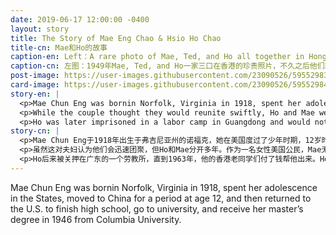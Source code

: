 ```yaml
---
date: 2019-06-17 12:00:00 -0400
layout: story
title: The Story of Mae Eng Chao & Hsio Ho Chao
title-cn: Mae和Ho的故事
caption-en: Left：A rare photo of Mae, Ted, and Ho all together in Hong Kong, 1949, shortly before their separation; Right：a letter from Ho<br>to Mae, September 26, 1952. Courtesy of Ted Chao, Museum of Chinese in America (MOCA) Collection
caption-cn: 左图：1949年Mae, Ted, and Ho一家三口在香港的珍贵照片，不久之后他们就分开了；右图：1952年9月26日，Ho写给<br>Mae的一封信。Ted Chao捐赠，美国华人博物馆（MOCA）馆藏
post-image: https://user-images.githubusercontent.com/23090526/59552983-8903c680-8f5c-11e9-8b32-76af5d6248f6.jpg
card-image: https://user-images.githubusercontent.com/23090526/59552984-8a34f380-8f5c-11e9-906c-d7fd2fe2b538.jpg
story-en: |
  <p>Mae Chun Eng was bornin Norfolk, Virginia in 1918, spent her adolescence in the States, moved to China for a period at age 12, and then returned to the U.S. to finish high school, go to university, and receive her master’s degree in 1946 from Columbia University. While at Columbia, she was an active member in the Chinese Students Association and met Hsio Ho Chao (b. 1913, Zhejiang, China), who showed up to a meeting one day looking for a free meal. The two were married in Shanghai and had a son, Ted, the next year. In 1949, Mae and their son moved to Virginia.</p>
  <p>While the couple thought they would reunite swiftly, Ho and Mae were separated for many years. As a female U.S. citizen, Mae was unable to sponsor her husband in the States, and the rapid and uncertain change in China and Ho&#39;s shipping career following the Communist takeover made it difficult for her to return to China. Throughout their separation, Ho and Mae sent letters and photographs back and forth as often as every few days. Son Ted Chao donated a selection of letters handwritten by Ho to Mae from 1951 to 1952. The open tenderness of his words and the depth of his reflections on war stand out in their correspondences. His unwavering desire for their reunion, his pride in their son, and his hatred of the corrupt greed that spawns war are themes throughout.</p>
  <p>Ho was later imprisoned in a labor camp in Guangdong and would not escape until 1963, when his old Hong Kong classmates paid for his way out. Ho spent the first three nights of his escape traveling down the Pearl River, hiding among rocks during the day to avoid British guards. While he weighed a healthy 170 pounds the last time Mae saw him, Ho escaped China weighing a mere 100 pounds. Mae and Ho reunited permanently in 1964 when Ted was 17 and lived in Georgia for the next twenty years before settling in New Jersey in 1986.</p>
story-cn: |
  <p>Mae Chun Eng于1918年出生于弗吉尼亚州的诺福克，她在美国度过了少年时期，12岁时移居中国一段时间，然后回到美国完成高中学业，上大学，并于1946年在哥伦比亚大学获得硕士学位。在哥伦比亚大学期间，她是中国学生会的积极成员，并在这里遇见了Hsio Ho Chao（生于1913年，中国浙江），那天他出席了一个会议，去蹭免费餐。他们两个在上海结了婚，第二年有一个儿子特德。1949年，梅（Mae）和他们的儿子搬到了弗吉尼亚州。</p>
  <p>虽然这对夫妇认为他们会迅速团聚，但Ho和Mae分开多年。作为一名女性美国公民，Mae无法在美国为她的丈夫申请美国签证，而且在共产党执政之后中国的迅速而不确定的变化以及Ho的航运事业使她很难回到中国。在他们分开的过程中，Ho和Mae每隔几天就来回发送信件和照片。他们的儿子Ted Chao捐赠了一些1951年至1952年期间Ho给Mae写的信。他文字中开放的温柔和他对战争的反思之深在他们的通信中尤为突出。他对团聚的坚定不移的渴望，他对儿子的骄傲，以及对引起战争的腐败贪婪的仇恨都是贯穿始终的主题。</p>
  <p>Ho后来被关押在广东的一个劳教所，直到1963年，他的香港老同学们付了钱帮他出来。Ho逃离的最初三晚沿着珠江而下，白天躲在岩石中避开英国卫兵。在Mae最后一次见到他的时候，他还有着170磅的健康体重，而他逃离中国的时候仅有100磅。Mae和Ho在1964年永久性地团聚了，当时Ted 已经17岁，他们在乔治亚居住了20年，然后在1986年定居新泽西。</p>
---
```

Mae Chun Eng was bornin Norfolk, Virginia in 1918, spent her adolescence in the States, moved to China for a period at age 12, and then returned to the U.S. to finish high school, go to university, and receive her master’s degree in 1946 from Columbia University.
